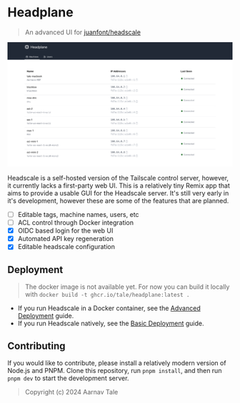 # Headplane
> An advanced UI for [juanfont/headscale](https://github.com/juanfont/headscale)

![Preview](./assets/main-preview.png)

Headscale is a self-hosted version of the Tailscale control server, however, it currently lacks a first-party web UI.
This is a relatively tiny Remix app that aims to provide a usable GUI for the Headscale server.
It's still very early in it's development, however these are some of the features that are planned.

- [ ] Editable tags, machine names, users, etc
- [ ] ACL control through Docker integration
- [x] OIDC based login for the web UI
- [x] Automated API key regeneration
- [x] Editable headscale configuration

## Deployment
> The docker image is not available yet. For now you can build it locally with `docker build -t ghcr.io/tale/headplane:latest .`

- If you run Headscale in a Docker container, see the [Advanced Deployment](./docs/Advanced-Integration.md) guide.
- If you run Headscale natively, see the [Basic Deployment](./docs/Basic-Integration.md) guide.

## Contributing
If you would like to contribute, please install a relatively modern version of Node.js and PNPM.
Clone this repository, run `pnpm install`, and then run `pnpm dev` to start the development server.

> Copyright (c) 2024 Aarnav Tale
